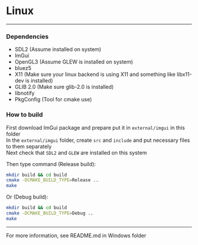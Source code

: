 # Linux  

------

### Dependencies  
* SDL2 (Assume installed on system)  
* ImGui  
* OpenGL3 (Assume GLEW is installed on system)  
* bluez5  
* X11 (Make sure your linux backend is using X11 and something like libx11-dev is installed)  
* GLIB 2.0 (Make sure glib-2.0 is installed)  
* libnotify  
* PkgConfig (Tool for cmake use)  

### How to build  
First download ImGui package and prepare put it in ```external/imgui``` in this folder  
In the ```external/imgui``` folder, create ```src``` and ```include``` and put necessary files to them separately  
Next check that ```SDL2``` and ```GLEW``` are installed on this system  

Then type command (Release build):  
```bash
mkdir build && cd build  
cmake -DCMAKE_BUILD_TYPE=Release ..
make
```

Or (Debug build):  
```bash
mkdir build && cd build  
cmake -DCMAKE_BUILD_TYPE=Debug ..
make
```

------

For more information, see README.md in Windows folder  